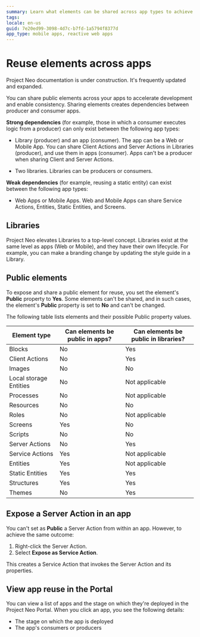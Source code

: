 ```yaml
---
summary: Learn what elements can be shared across app types to achieve a solid app architecture. 
tags:
locale: en-us
guid: 7e20ed99-3098-4d7c-b7fd-1a5794f8377d
app_type: mobile apps, reactive web apps
---
```


# Reuse elements across apps

<div class="info" markdown="1">

Project Neo documentation is under construction. It's frequently updated and expanded.

</div>

You can share public elements across your apps to accelerate development and enable consistency. Sharing elements creates dependencies between producer and consumer apps.

**Strong dependencies** (for example, those in which a consumer executes logic from a producer) can only exist between the following app types:
 
* Library (producer) and an app (consumer). The app can be a Web or Mobile App. You can share Client Actions and Server Actions in Libraries (producer), and use them in apps (consumer). Apps can't be a producer when sharing Client and Server Actions.

* Two libraries. Libraries can be producers or consumers.
 
**Weak dependencies** (for example, reusing a static entity) can exist between the following app types:
 
* Web Apps or Mobile Apps. Web and Mobile Apps can share Service Actions, Entities, Static Entities, and Screens.

## Libraries
 
Project Neo elevates Libraries to a top-level concept. Libraries exist at the same level as apps (Web or Mobile), and they have their own lifecycle. For example, you can make a branding change by updating the style guide in a Library.
 
## Public elements
 
To expose and share a public element for reuse, you set the element's **Public** property to **Yes**. Some elements can't be shared, and in such cases, the element's **Public** property is set to **No** and can't be changed.

The following table lists elements and their possible Public property values.
 
| Element type    | Can elements be public in apps? | Can elements be public in libraries? |
| --------------- | ------------------------------- | ------------------------------------ |
| Blocks                    | No                              | Yes                                  |
| Client Actions            | No                              | Yes                                  |
| Images                    | No                              | No                                   |
| Local storage Entities    | No                              | Not applicable                       |
| Processes                 | No                              | Not applicable                       |
| Resources                 | No                              | No                                   |
| Roles                     | No                              | Not applicable                       |
| Screens                   | Yes                             | No                                   |
| Scripts                   | No                              | No                                   |
| Server Actions            | No                              | Yes                                  |
| Service Actions           | Yes                             | Not applicable                       |
| Entities                  | Yes                             | Not applicable                       |
| Static Entities           | Yes                             | Yes                                  |
| Structures                | Yes                             | Yes                                  |
| Themes                    | No                              | Yes                                  |
 
## Expose a Server Action in an app
 
You can't set as **Public** a Server Action from within an app. However, to achieve the same outcome:
 
1. Right-click the Server Action.
2. Select **Expose as Service Action**.

This creates a Service Action that invokes the Server Action and its properties.  
 
## View app reuse in the Portal

You can view a list of apps and the stage on which they're deployed in the Project Neo Portal. When you click an app, you see the following details:

* The stage on which the app is deployed
* The app's consumers or producers
